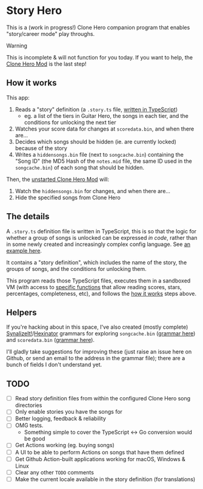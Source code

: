# Story Hero

This is a (work in progress!) Clone Hero companion program that enables "story/career mode" play throughs.

> [!WARNING]
> This is incomplete & will not function for you today. If you want to help, the [Clone Hero Mod](https://discord.com/channels/424748428451381248/1407613636763193385) is the last step!

## How it works

This app:

1. Reads a "story" definition (a `.story.ts` file, [written in TypeScript](pkg/storymode/fixtures/gh1.story.ts))
   - eg. a list of the tiers in Guitar Hero, the songs in each tier, and the conditions for unlocking the next tier
2. Watches your score data for changes at `scoredata.bin`, and when there are…
3. Decides which songs should be hidden (ie. are currently locked) because of the story
4. Writes a `hiddensongs.bin` file (next to `songcache.bin`) containing the "Song ID" (the MD5 Hash of the `notes.mid` file, the same ID used in the `songcache.bin`) of each song that should be hidden.

Then, the [unstarted Clone Hero Mod](https://discord.com/channels/424748428451381248/1407613636763193385) will:

1. Watch the `hiddensongs.bin` for changes, and when there are…
2. Hide the specified songs from Clone Hero

## The details

A `.story.ts` definition file is written in TypeScript, this is so that the logic for whether a group of songs is unlocked can be expressed _in code_, rather than in some newly created and increasingly complex config language. See [an example here](pkg/storymode/fixtures/gh1.story.ts).

It contains a "story definition", which includes the name of the story, the groups of songs, and the conditions for unlocking them.

This program reads those TypeScript files, executes them in a sandboxed VM (with access to [specific functions](pkg/index.d.ts) that allow reading scores, stars, percentages, completeness, etc), and follows the [how it works](#how-it-works) steps above.

## Helpers

If you're hacking about in this space, I've also created (mostly complete) [SynalizeIt!](https://www.synalysis.net/)/[Hexinator](https://hexinator.com) grammars for exploring `songcache.bin` ([grammar here](etc/SongCache.grammar)) and `scoredata.bin` ([grammar here](etc/ScoreData.grammar)).

I'll gladly take suggestions for improving these (just raise an issue here on Github, or send an email to the address in the grammar file); there are a bunch of fields I don't understand yet.

## TODO

- [ ] Read story definition files from within the configured Clone Hero song directories
- [ ] Only enable stories you have the songs for
- [ ] Better logging, feedback & reliability
- [ ] OMG tests.
  - Something simple to cover the TypeScript <-> Go conversion would be good
- [ ] Get Actions working (eg. buying songs)
- [ ] A UI to be able to perform Actions on songs that have them defined
- [ ] Get Github Action-built applications working for macOS, Windows & Linux
- [ ] Clear any other `TODO` comments
- [ ] Make the current locale available in the story definition (for translations)
